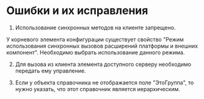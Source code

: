 # Ошибки и их исправления

1. Использование синхронных методов на клиенте запрещено.

У корневого элемента конфигурации существует свойство "Режим использования синхронных вызовов расширений платформы и внешних компонент". Необходимо выбрать использование данного режима.


2. Для вызова из клиента элемента доступного серверу необходимо передать ему управление.  


3. Если у объекта справочника не отображается поле "ЭтоГруппа", то нужно указать, что этот справочник является иерархическим.